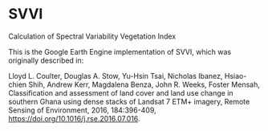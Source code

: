 # SVVI
Calculation of Spectral Variability Vegetation Index

This is the Google Earth Engine implementation of SVVI, which was originally described in:<p>
Lloyd L. Coulter, Douglas A. Stow, Yu-Hsin Tsai, Nicholas Ibanez, Hsiao-chien Shih, Andrew Kerr, Magdalena Benza, John R. Weeks, Foster Mensah,
Classification and assessment of land cover and land use change in southern Ghana using dense stacks of Landsat 7 ETM+ imagery,
Remote Sensing of Environment, 2016, 184:396-409, https://doi.org/10.1016/j.rse.2016.07.016.
